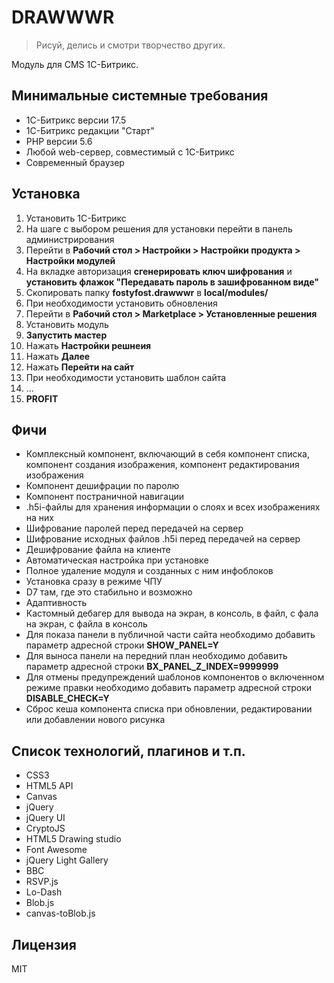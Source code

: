 # DRAWWWR
> Рисуй, делись и смотри творчество других.

Модуль для CMS 1С-Битрикс.

## Минимальные системные требования
  - 1С-Битрикс версии 17.5
  - 1C-Битрикс редакции "Старт"
  - PHP версии 5.6
  - Любой web-сервер, совместимый с 1С-Битрикс
  - Современный браузер

## Установка
1. Установить 1С-Битрикс
2. На шаге с выбором решения для установки перейти в панель администрирования
3. Перейти в **Рабочий стол > Настройки > Настройки продукта > Настройки модулей**
4. На вкладке авторизация **сгенерировать ключ шифрования** и **установить флажок "Передавать пароль в зашифрованном виде"**
5. Скопировать папку **fostyfost.drawwwr** в **local/modules/**
6. При необходимости установить обновления
7. Перейти в **Рабочий стол > Marketplace > Установленные решения**
8. Установить модуль
9. **Запустить мастер**
10. Нажать **Настройки решнеия**
11. Нажать **Далее**
12. Нажать **Перейти на сайт**
13. При необходимости установить шаблон сайта
14. ...
15. **PROFIT**

## Фичи
* Комплексный компонент, включающий в себя компонент списка, компонент создания изображения, компонент редактирования
 изображения
* Компонент дешифрации по паролю
* Компонент постраничной навигации
* .h5i-файлы для хранения информации о слоях и всех изображениях на них
* Шифрование паролей перед передачей на сервер
* Шифрование исходных файлов .h5i перед передачей на сервер
* Дешифрование файла на клиенте
* Автоматическая настройка при установке
* Полное удаление модуля и созданных с ним инфоблоков
* Установка сразу в режиме ЧПУ
* D7 там, где это стабильно и возможно
* Адаптивность
* Кастомный дебагер для вывода на экран, в консоль, в файл, с фала на экран, с файла в консоль
* Для показа панели в публичной части сайта необходимо добавить параметр адресной строки **SHOW_PANEL=Y**
* Для выноса панели на передний план необходимо добавить параметр адресной строки **BX_PANEL_Z_INDEX=9999999**
* Для отмены предупреждений шаблонов компонентов о включенном режиме правки необходимо добавить параметр адресной 
строки **DISABLE_CHECK=Y**
* Сброс кеша компонента списка при обновлении, редактировании или добавлении нового рисунка

## Список технологий, плагинов и т.п.
* CSS3
* HTML5 API
* Canvas
* jQuery
* jQuery UI
* CryptoJS
* HTML5 Drawing studio
* Font Awesome
* jQuery Light Gallery
* BBC
* RSVP.js
* Lo-Dash
* Blob.js
* canvas-toBlob.js

## Лицензия
MIT

